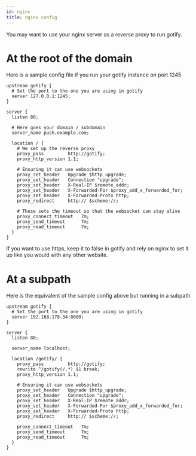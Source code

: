 ```yaml
---
id: nginx
title: nginx config
---
```


You may want to use your nginx server as a reverse proxy to run gotify.

# At the root of the domain

Here is a sample config file if you run your gotify instance on port 1245

```nginx
upstream gotify {
  # Set the port to the one you are using in gotify
  server 127.0.0.1:1245;
}

server {
  listen 80;

  # Here goes your domain / subdomain
  server_name push.example.com;

  location / {
    # We set up the reverse proxy
    proxy_pass         http://gotify;
    proxy_http_version 1.1;

    # Ensuring it can use websockets
    proxy_set_header   Upgrade $http_upgrade;
    proxy_set_header   Connection "upgrade";
    proxy_set_header   X-Real-IP $remote_addr;
    proxy_set_header   X-Forwarded-For $proxy_add_x_forwarded_for;
    proxy_set_header   X-Forwarded-Proto http;
    proxy_redirect     http:// $scheme://;

    # These sets the timeout so that the websocket can stay alive
    proxy_connect_timeout   7m;
    proxy_send_timeout      7m;
    proxy_read_timeout      7m;
  }
}
```

If you want to use https, keep it to false in gotify and rely on nginx to set it up like you would with any other website.

# At a subpath

Here is the equivalent of the sample config above but running in a subpath

```nginx
upstream gotify {
  # Set the port to the one you are using in gotify
  server 192.168.178.34:8080;
}

server {
  listen 80;

  server_name localhost;

  location /gotify/ {
    proxy_pass         http://gotify;
    rewrite ^/gotify(/.*) $1 break;
    proxy_http_version 1.1;

    # Ensuring it can use websockets
    proxy_set_header   Upgrade $http_upgrade;
    proxy_set_header   Connection "upgrade";
    proxy_set_header   X-Real-IP $remote_addr;
    proxy_set_header   X-Forwarded-For $proxy_add_x_forwarded_for;
    proxy_set_header   X-Forwarded-Proto http;
    proxy_redirect     http:// $scheme://;

    proxy_connect_timeout   7m;
    proxy_send_timeout      7m;
    proxy_read_timeout      7m;
  }
}
```
